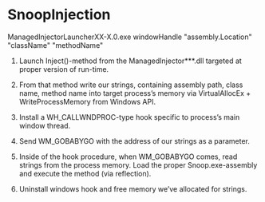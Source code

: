 # SnoopInjection

ManagedInjectorLauncherXX-X.0.exe windowHandle "assembly.Location" "className" "methodName"


1) Launch Inject()-method from the ManagedInjector***.dll targeted at proper version of run-time.

2) From that method write our strings, containing assembly path, class name, method name into target process’s memory via VirtualAllocEx + WriteProcessMemory from Windows API.

3) Install a WH_CALLWNDPROC-type hook specific to process’s main window thread.

4) Send WM_GOBABYGO with the address of our strings as a parameter.

5) Inside of the hook procedure, when WM_GOBABYGO comes, read strings from the process memory. Load the proper Snoop.exe-assembly and execute the method (via reflection).

6) Uninstall windows hook and free memory we’ve allocated for strings.
